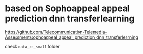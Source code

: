 # based on Sophoappeal appeal prediction dnn transferlearning
https://github.com/Telecommunication-Telemedia-Assessment/sophoappeal_appeal_prediction_dnn_transferlearning

check `data_cc_small` folder
